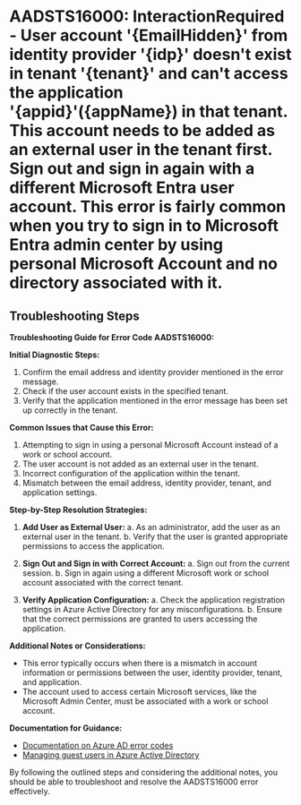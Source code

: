 # AADSTS16000: InteractionRequired - User account '{EmailHidden}' from identity provider '{idp}' doesn't exist in tenant '{tenant}' and can't access the application '{appid}'({appName}) in that tenant. This account needs to be added as an external user in the tenant first. Sign out and sign in again with a different Microsoft Entra user account. This error is fairly common when you try to sign in to Microsoft Entra admin center by using personal Microsoft Account and no directory associated with it.

## Troubleshooting Steps

**Troubleshooting Guide for Error Code AADSTS16000:**

**Initial Diagnostic Steps:**

1. Confirm the email address and identity provider mentioned in the error
   message.
2. Check if the user account exists in the specified tenant.
3. Verify that the application mentioned in the error message has been set up
   correctly in the tenant.

**Common Issues that Cause this Error:**

1. Attempting to sign in using a personal Microsoft Account instead of a work or
   school account.
2. The user account is not added as an external user in the tenant.
3. Incorrect configuration of the application within the tenant.
4. Mismatch between the email address, identity provider, tenant, and
   application settings.

**Step-by-Step Resolution Strategies:**

1. **Add User as External User:** a. As an administrator, add the user as an
   external user in the tenant. b. Verify that the user is granted appropriate
   permissions to access the application.

2. **Sign Out and Sign in with Correct Account:** a. Sign out from the current
   session. b. Sign in again using a different Microsoft work or school account
   associated with the correct tenant.

3. **Verify Application Configuration:** a. Check the application registration
   settings in Azure Active Directory for any misconfigurations. b. Ensure that
   the correct permissions are granted to users accessing the application.

**Additional Notes or Considerations:**

- This error typically occurs when there is a mismatch in account information or
  permissions between the user, identity provider, tenant, and application.
- The account used to access certain Microsoft services, like the Microsoft
  Admin Center, must be associated with a work or school account.

**Documentation for Guidance:**

- [Documentation on Azure AD error codes](https://docs.microsoft.com/en-us/azure/active-directory/develop/reference-aadsts-error-codes)
- [Managing guest users in Azure Active Directory](https://docs.microsoft.com/en-us/azure/active-directory/external-identities/what-is-b2b)

By following the outlined steps and considering the additional notes, you should
be able to troubleshoot and resolve the AADSTS16000 error effectively.
